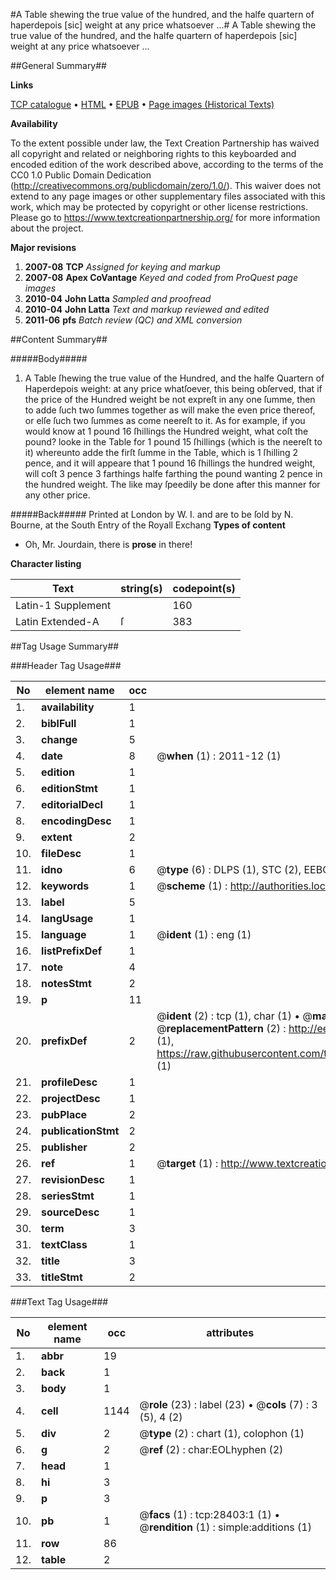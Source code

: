 #A Table shewing the true value of the hundred, and the halfe quartern of haperdepois [sic] weight at any price whatsoever ...#
A Table shewing the true value of the hundred, and the halfe quartern of haperdepois [sic] weight at any price whatsoever ...

##General Summary##

**Links**

[TCP catalogue](http://www.ota.ox.ac.uk/tcp/)  • 
[HTML](http://tei.it.ox.ac.uk/tcp/Texts-HTML/free/A13/A13325.html)  • 
[EPUB](http://tei.it.ox.ac.uk/tcp/Texts-EPUB/free/A13/A13325.epub) • 
[Page images (Historical Texts)](https://historicaltexts.jisc.ac.uk/eebo-33143349e)

**Availability**

To the extent possible under law, the Text Creation Partnership has waived all copyright and related or neighboring rights to this keyboarded and encoded edition of the work described above, according to the terms of the CC0 1.0 Public Domain Dedication (http://creativecommons.org/publicdomain/zero/1.0/). This waiver does not extend to any page images or other supplementary files associated with this work, which may be protected by copyright or other license restrictions. Please go to https://www.textcreationpartnership.org/ for more information about the project.

**Major revisions**

1. __2007-08__ __TCP__ *Assigned for keying and markup*
1. __2007-08__ __Apex CoVantage__ *Keyed and coded from ProQuest page images*
1. __2010-04__ __John Latta__ *Sampled and proofread*
1. __2010-04__ __John Latta__ *Text and markup reviewed and edited*
1. __2011-06__ __pfs__ *Batch review (QC) and XML conversion*

##Content Summary##

#####Body#####

1. A Table ſhewing the true value of the Hundred, and the halfe Quartern of Haperdepois weight: at any price whatſoever, this being obſerved, that if the price of the Hundred weight be not expreſt in any one ſumme, then to adde ſuch two ſummes together as will make the even price thereof, or elſe ſuch two ſummes as come neereſt to it. As for example, if you would know at 1 pound 16 ſhillings the Hundred weight, what coſt the pound? looke in the Table for 1 pound 15 ſhillings (which is the neereſt to it) whereunto adde the firſt ſumme in the Table, which is 1 ſhilling 2 pence, and it will appeare that 1 pound 16 ſhillings the hundred weight, will coſt 3 pence 3 farthings halfe farthing the pound wanting 2 pence in the hundred weight. The like may ſpeedily be done after this manner for any other price.

#####Back#####
Printed at London by W. I. and are to be ſold by N. Bourne, at the South Entry of the Royall Exchang
**Types of content**

  * Oh, Mr. Jourdain, there is **prose** in there!

**Character listing**


|Text|string(s)|codepoint(s)|
|---|---|---|
|Latin-1 Supplement| |160|
|Latin Extended-A|ſ|383|

##Tag Usage Summary##

###Header Tag Usage###

|No|element name|occ|attributes|
|---|---|---|---|
|1.|__availability__|1||
|2.|__biblFull__|1||
|3.|__change__|5||
|4.|__date__|8| @__when__ (1) : 2011-12 (1)|
|5.|__edition__|1||
|6.|__editionStmt__|1||
|7.|__editorialDecl__|1||
|8.|__encodingDesc__|1||
|9.|__extent__|2||
|10.|__fileDesc__|1||
|11.|__idno__|6| @__type__ (6) : DLPS (1), STC (2), EEBO-CITATION (1), OCLC (1), VID (1)|
|12.|__keywords__|1| @__scheme__ (1) : http://authorities.loc.gov/ (1)|
|13.|__label__|5||
|14.|__langUsage__|1||
|15.|__language__|1| @__ident__ (1) : eng (1)|
|16.|__listPrefixDef__|1||
|17.|__note__|4||
|18.|__notesStmt__|2||
|19.|__p__|11||
|20.|__prefixDef__|2| @__ident__ (2) : tcp (1), char (1)  •  @__matchPattern__ (2) : ([0-9\-]+):([0-9IVX]+) (1), (.+) (1)  •  @__replacementPattern__ (2) : http://eebo.chadwyck.com/downloadtiff?vid=$1&page=$2 (1), https://raw.githubusercontent.com/textcreationpartnership/Texts/master/tcpchars.xml#$1 (1)|
|21.|__profileDesc__|1||
|22.|__projectDesc__|1||
|23.|__pubPlace__|2||
|24.|__publicationStmt__|2||
|25.|__publisher__|2||
|26.|__ref__|1| @__target__ (1) : http://www.textcreationpartnership.org/docs/. (1)|
|27.|__revisionDesc__|1||
|28.|__seriesStmt__|1||
|29.|__sourceDesc__|1||
|30.|__term__|3||
|31.|__textClass__|1||
|32.|__title__|3||
|33.|__titleStmt__|2||


###Text Tag Usage###

|No|element name|occ|attributes|
|---|---|---|---|
|1.|__abbr__|19||
|2.|__back__|1||
|3.|__body__|1||
|4.|__cell__|1144| @__role__ (23) : label (23)  •  @__cols__ (7) : 3 (5), 4 (2)|
|5.|__div__|2| @__type__ (2) : chart (1), colophon (1)|
|6.|__g__|2| @__ref__ (2) : char:EOLhyphen (2)|
|7.|__head__|1||
|8.|__hi__|3||
|9.|__p__|3||
|10.|__pb__|1| @__facs__ (1) : tcp:28403:1 (1)  •  @__rendition__ (1) : simple:additions (1)|
|11.|__row__|86||
|12.|__table__|2||
